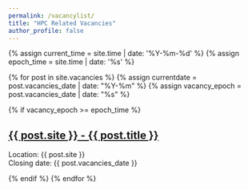 ```yaml
---
permalink: /vacancylist/
title: "HPC Related Vacancies"
author_profile: false
---
```


<div id="dates3">
  {% assign current_time = site.time | date: '%Y-%m-%d' %}
  {% assign epoch_time = site.time | date: '%s' %}

  {% for post in site.vacancies %}
  {% assign currentdate = post.vacancies_date | date: "%Y-%m" %}
  {% assign vacancy_epoch = post.vacancies_date | date: "%s" %}

  {% if vacancy_epoch >= epoch_time %}
  <h2><a href="/HPC-SIG{{ post.url }}">{{ post.site }} - {{ post.title }}</a></h2>
  <p>Location: {{ post.site }}<br>Closing date: {{ post.vacancies_date }}</p>
  {% endif %}  
{% endfor %}
</div>  
